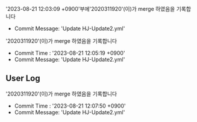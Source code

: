 
'2023-08-21 12:03:09 +0900'부에'2020311920'(이)가 merge 하였음을 기록합니다
- Commit Message: 'Update HJ-Update2.yml'



'2020311920'(이)가 merge 하였음을 기록합니다
- Commit Time : '2023-08-21 12:05:19 +0900'
- Commit Message: 'Update HJ-Update2.yml'



## User Log
'2020311920'(이)가 merge 하였음을 기록합니다
- Commit Time : '2023-08-21 12:07:50 +0900'
- Commit Message: 'Update HJ-Update2.yml'



